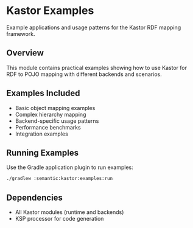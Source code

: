 # Kastor Examples

Example applications and usage patterns for the Kastor RDF mapping framework.

## Overview

This module contains practical examples showing how to use Kastor for RDF to POJO mapping with different backends and scenarios.

## Examples Included

- Basic object mapping examples
- Complex hierarchy mapping
- Backend-specific usage patterns
- Performance benchmarks
- Integration examples

## Running Examples

Use the Gradle application plugin to run examples:

```bash
./gradlew :semantic:kastor:examples:run
```

## Dependencies

- All Kastor modules (runtime and backends)
- KSP processor for code generation